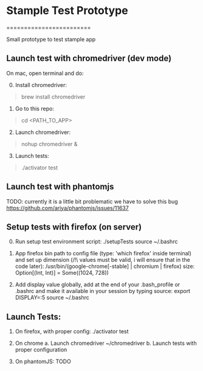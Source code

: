 # Stample Test Prototype
========================

Small prototype to test stample app

## Launch test with chromedriver (dev mode)
 
On mac, open terminal and do: 

0. Install chromedriver:
  > brew install chromedriver

1. Go to this repo:  
  > cd \<PATH_TO_APP\> 

2. Launch chromedriver:  
  > nohup chromedriver \&
  
3. Launch tests:
  > ./activator test

  
## Launch test with phantomjs

TODO: currently it is a little bit problematic we have to solve this bug
https://github.com/ariya/phantomjs/issues/11637


## Setup tests with firefox (on server)

0. Run setup test environment script:
./setupTests
source ~/.bashrc

1. App firefox bin path to config file (type: 'which firefox' inside terminal) and set up dimension (/!\ values must be valid, i will ensure that in the code later):
/usr/bin/(google-chrome[-stable] | chromium | firefox) 
size: Option[(Int, Int)] = Some((1024, 728))

2. Add display value globally, add at the end of your .bash_profile or .bashrc and make it available in your session by typing source:
export DISPLAY=:5 
source ~/.bashrc


## Launch Tests:

1. On firefox, with proper config:
./activator test    

2. On chrome
 a. Launch chromedriver
    ~/chromedriver
 b. Launch tests with proper configuration
   
3. On phantomJS: 
TODO

